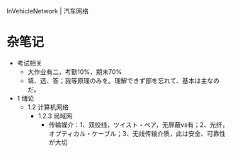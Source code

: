 InVehicleNetwork | 汽车网络

# 杂笔记

- 考试相关
    - 大作业有二，考勤10%，期末70%
    - 填、选、答；我等原理のみを。理解できず部を忘れて、基本は主なのだ。
- 1 绪论
    - 1.2 计算机网络
        - 1.2.3 局域网
            - 传输媒介：1、双绞线，ツイスト・ペア，无屏蔽vs有；2、光纤，オプティカル・ケーブル；3、无线传输介质，此は安全、可靠性が大切